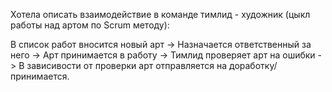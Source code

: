 Хотела описать взаимодействие в команде тимлид - художник
(цыкл работы над артом по Scrum методу):

В список работ вносится новый арт ->
Назначается ответственный за него ->
Арт принимается в работу ->
Тимлид проверяет арт на ошибки ->
В зависивости от проверки арт отправляется на доработку/принимается.
